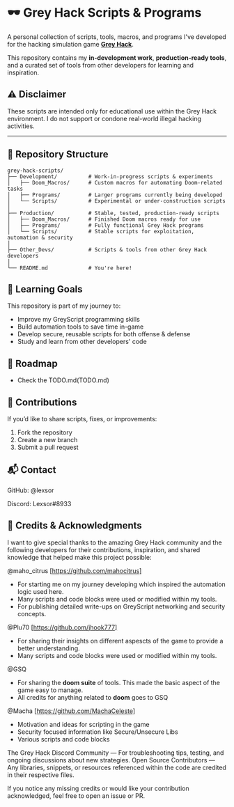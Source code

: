 # 🕶️ Grey Hack Scripts & Programs

A personal collection of scripts, tools, macros, and programs I've developed for the hacking simulation game **[Grey Hack](https://store.steampowered.com/app/605230/Grey_Hack/)**.

This repository contains my **in-development work**, **production-ready tools**, and a curated set of tools from other developers for learning and inspiration.

## ⚠️ Disclaimer

These scripts are intended only for educational use within the Grey Hack environment.
I do not support or condone real-world illegal hacking activities.

---

## 📂 Repository Structure

```plaintext
grey-hack-scripts/
├── Development/          # Work-in-progress scripts & experiments
│   ├── Doom_Macros/      # Custom macros for automating Doom-related tasks
│   ├── Programs/         # Larger programs currently being developed
│   └── Scripts/          # Experimental or under-construction scripts
│
├── Production/           # Stable, tested, production-ready scripts
│   ├── Doom_Macros/      # Finished Doom macros ready for use
│   ├── Programs/         # Fully functional Grey Hack programs
│   └── Scripts/          # Stable scripts for exploitation, automation & security
│
├── Other_Devs/           # Scripts & tools from other Grey Hack developers
│
└── README.md             # You're here!
```

## 🧠 Learning Goals

This repository is part of my journey to:

- Improve my GreyScript programming skills
- Build automation tools to save time in-game
- Develop secure, reusable scripts for both offense & defense
- Study and learn from other developers' code

## 📌 Roadmap
- Check the TODO.md(TODO.md)

## 🤝 Contributions

If you’d like to share scripts, fixes, or improvements:

1. Fork the repository
2. Create a new branch
3. Submit a pull request

## 📬 Contact

GitHub: @lexsor

Discord: Lexsor#8933

## 🙌 Credits & Acknowledgments

I want to give special thanks to the amazing Grey Hack community and the following developers for their contributions, inspiration, and shared knowledge that helped make this project possible:

@maho_citrus [https://github.com/mahocitrus]
 - For starting me on my journey developing which inspired the automation logic used here.
 - Many scripts and code blocks were used or modified within my tools.
 - For publishing detailed write-ups on GreyScript networking and security concepts.

@Plu70 [https://github.com/jhook777]
 - For sharing their insights on different aspescts of the game to provide a better understanding.
 - Many scripts and code blocks were used or modified within my tools.

@GSQ
 - For sharing the **doom suite** of tools. This made the basic aspect of the game easy to manage.
 - All credits for anything related to **doom** goes to GSQ

@Macha [https://github.com/MachaCeleste]
- Motivation and ideas for scripting in the game
- Security focused information like Secure/Unsecure Libs
- Various scripts and code blocks

The Grey Hack Discord Community — For troubleshooting tips, testing, and ongoing discussions about new strategies.
Open Source Contributors — Any libraries, snippets, or resources referenced within the code are credited in their respective files.

If you notice any missing credits or would like your contribution acknowledged, feel free to open an issue or PR.